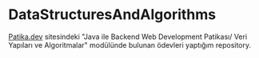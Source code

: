 # DataStructuresAndAlgorithms
[Patika.dev](https://www.patika.dev) sitesindeki "Java ile Backend Web Development Patikası/ Veri Yapıları ve Algoritmalar" modülünde bulunan ödevleri yaptığım repository.
